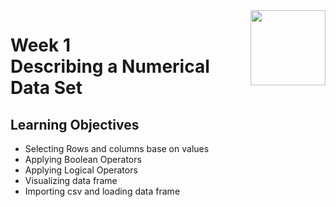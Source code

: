 <a href="../">
  <img src="/img/Data_Analysis_in_Python_with_pandas_&_matplotlib_in_Spyder_logo.png" width="120" align="right">
</a>

# Week 1 <br> Describing a Numerical Data Set

## Learning Objectives
- Selecting Rows and columns base on values
- Applying Boolean Operators
- Applying Logical Operators
- Visualizing data frame
- Importing csv and loading data frame
